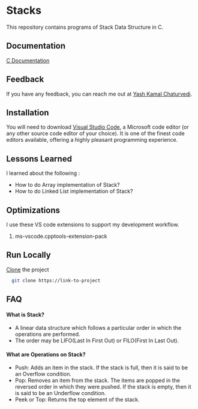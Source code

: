 # Stacks

This repository contains programs of Stack Data Structure in C.

## Documentation

[C Documentation](https://devdocs.io/c/)

## Feedback

If you have any feedback, you can reach me out at [Yash Kamal Chaturvedi](https://twitter.com/yashkamalchatu1?lang=en).

## Installation 

You will need to download [Visual Studio Code](https://code.visualstudio.com/docs), a Microsoft code editor (or any other source code editor of your choice). It is one of the finest code editors available, offering a highly pleasant programming experience.

## Lessons Learned

I learned about the following :
- How to do Array implementation of Stack?
- How to do Linked List implementation of Stack?

## Optimizations

I use these VS code extensions to support my development workflow.  

1.	ms-vscode.cpptools-extension-pack

## Run Locally

[Clone](https://youtu.be/CKcqniGu3tA) the project

```bash
  git clone https://link-to-project
```

## FAQ

#### What is Stack?

- A linear data structure which follows a particular order in which the operations are performed. 
- The order may be LIFO(Last In First Out) or FILO(First In Last Out).

#### What are Operations on Stack?

- Push: Adds an item in the stack. If the stack is full, then it is said to be an Overflow condition.
- Pop: Removes an item from the stack. The items are popped in the reversed order in which they were pushed. If the stack is empty, then it is said to be an Underflow condition.
- Peek or Top: Returns the top element of the stack.
